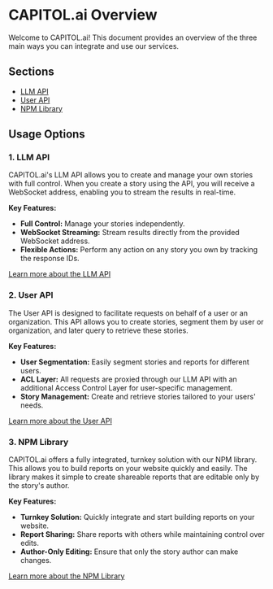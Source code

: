 # CAPITOL.ai Overview

Welcome to CAPITOL.ai! This document provides an overview of the three main ways you can integrate and use our services.

## Sections

- [LLM API](/llm-api)
- [User API](/user-api)
- [NPM Library](/npm-library)

## Usage Options

### 1. LLM API

CAPITOL.ai's LLM API allows you to create and manage your own stories with full control. When you create a story using the API, you will receive a WebSocket address, enabling you to stream the results in real-time. 

**Key Features:**

- **Full Control:** Manage your stories independently.
- **WebSocket Streaming:** Stream results directly from the provided WebSocket address.
- **Flexible Actions:** Perform any action on any story you own by tracking the response IDs.

[Learn more about the LLM API](#llm-api)

### 2. User API

The User API is designed to facilitate requests on behalf of a user or an organization. This API allows you to create stories, segment them by user or organization, and later query to retrieve these stories. 

**Key Features:**

- **User Segmentation:** Easily segment stories and reports for different users.
- **ACL Layer:** All requests are proxied through our LLM API with an additional Access Control Layer for user-specific management.
- **Story Management:** Create and retrieve stories tailored to your users' needs.

[Learn more about the User API](#user-api)

### 3. NPM Library

CAPITOL.ai offers a fully integrated, turnkey solution with our NPM library. This allows you to build reports on your website quickly and easily. The library makes it simple to create shareable reports that are editable only by the story's author.

**Key Features:**

- **Turnkey Solution:** Quickly integrate and start building reports on your website.
- **Report Sharing:** Share reports with others while maintaining control over edits.
- **Author-Only Editing:** Ensure that only the story author can make changes.

[Learn more about the NPM Library](#npm-library)
